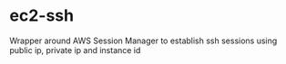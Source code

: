 # ec2-ssh
Wrapper around AWS Session Manager to establish ssh sessions using public ip, private ip and instance id
